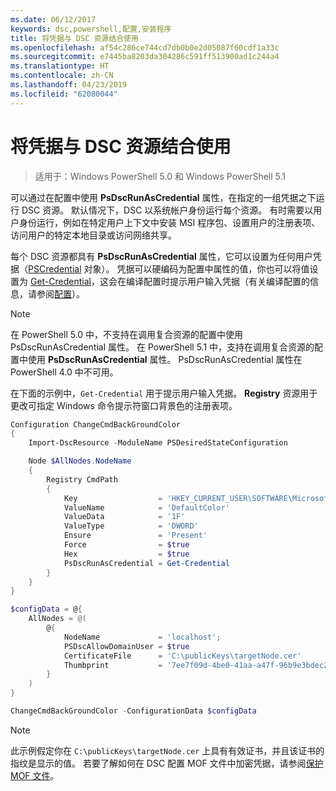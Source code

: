 ```yaml
---
ms.date: 06/12/2017
keywords: dsc,powershell,配置,安装程序
title: 将凭据与 DSC 资源结合使用
ms.openlocfilehash: af54c286ce744cd7db0b0e2d05087f60cdf1a33c
ms.sourcegitcommit: e7445ba8203da304286c591ff513900ad1c244a4
ms.translationtype: HT
ms.contentlocale: zh-CN
ms.lasthandoff: 04/23/2019
ms.locfileid: "62080044"
---
```

# <a name="use-credentials-with-dsc-resources"></a>将凭据与 DSC 资源结合使用

> 适用于：Windows PowerShell 5.0 和 Windows PowerShell 5.1

可以通过在配置中使用 **PsDscRunAsCredential** 属性，在指定的一组凭据之下运行 DSC 资源。
默认情况下，DSC 以系统帐户身份运行每个资源。
有时需要以用户身份运行，例如在特定用户上下文中安装 MSI 程序包、设置用户的注册表项、访问用户的特定本地目录或访问网络共享。

每个 DSC 资源都具有 **PsDscRunAsCredential** 属性，它可以设置为任何用户凭据（[PSCredential](/dotnet/api/system.management.automation.pscredential) 对象）。
凭据可以硬编码为配置中属性的值，你也可以将值设置为 [Get-Credential](/powershell/module/Microsoft.PowerShell.Security/Get-Credential)，这会在编译配置时提示用户输入凭据（有关编译配置的信息，请参阅[配置](configurations.md)）。

> [!NOTE]
> 在 PowerShell 5.0 中，不支持在调用复合资源的配置中使用 PsDscRunAsCredential 属性。
> 在 PowerShell 5.1 中，支持在调用复合资源的配置中使用 **PsDscRunAsCredential** 属性。
> PsDscRunAsCredential 属性在 PowerShell 4.0 中不可用。

在下面的示例中，`Get-Credential` 用于提示用户输入凭据。
**Registry** 资源用于更改可指定 Windows 命令提示符窗口背景色的注册表项。

```powershell
Configuration ChangeCmdBackGroundColor
{
    Import-DscResource -ModuleName PSDesiredStateConfiguration

    Node $AllNodes.NodeName
    {
        Registry CmdPath
        {
            Key                  = 'HKEY_CURRENT_USER\SOFTWARE\Microsoft\Command Processor'
            ValueName            = 'DefaultColor'
            ValueData            = '1F'
            ValueType            = 'DWORD'
            Ensure               = 'Present'
            Force                = $true
            Hex                  = $true
            PsDscRunAsCredential = Get-Credential
        }
    }
}

$configData = @{
    AllNodes = @(
        @{
            NodeName             = 'localhost';
            PSDscAllowDomainUser = $true
            CertificateFile      = 'C:\publicKeys\targetNode.cer'
            Thumbprint           = '7ee7f09d-4be0-41aa-a47f-96b9e3bdec25'
        }
    )
}

ChangeCmdBackGroundColor -ConfigurationData $configData
```

> [!NOTE]
> 此示例假定你在 `C:\publicKeys\targetNode.cer` 上具有有效证书，并且该证书的指纹是显示的值。
> 若要了解如何在 DSC 配置 MOF 文件中加密凭据，请参阅[保护 MOF 文件](../pull-server/secureMOF.md)。
